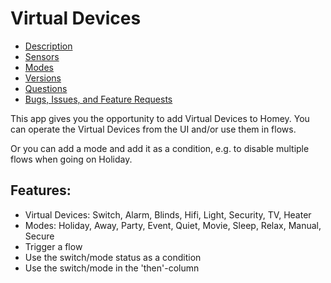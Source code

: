 # Virtual Devices

* [Description](index)
* [Sensors](sensor)
* [Modes](mode)
* [Versions](version)
* [Questions](https://community.athom.com/t/virtual-devices/1723)
* [Bugs, Issues, and Feature Requests](https://github.com/ArjanKranenburg/virtual-devices/issues)

This app gives you the opportunity to add Virtual Devices to Homey. You can operate the Virtual Devices from the UI and/or use them in flows.

Or you can add a mode and add it as a condition, e.g. to disable multiple flows when going on Holiday.

## Features:

* Virtual Devices: Switch, Alarm, Blinds, Hifi, Light, Security, TV, Heater
* Modes: Holiday, Away, Party, Event, Quiet, Movie, Sleep, Relax, Manual, Secure
* Trigger a flow
* Use the switch/mode status as a condition
* Use the switch/mode in the 'then'-column
